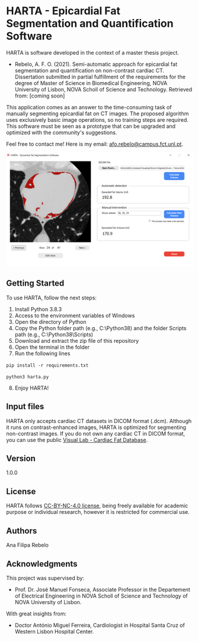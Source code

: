 # HARTA - Epicardial Fat Segmentation and Quantification Software
HARTA is software developed in the context of a master thesis project.
- Rebelo, A. F. O. (2021). Semi-automatic approach for epicardial fat segmentation and quantification on non-contrast cardiac CT. Dissertation submitted in partial fulfillment of the requirements for the degree of Master of Science in Biomedical Engineering, NOVA University of Lisbon, NOVA Scholl of Science and Technology. Retrieved from: [coming soon]

This application comes as an answer to the time-consuming task of manually segmenting epicardial fat on CT images. The proposed algorithm uses exclusively basic image operations, so no training steps are required. This software must be seen as a prototype that can be upgraded and optimized with the community's suggestions.

Feel free to contact me! Here is my email: afo.rebelo@campus.fct.unl.pt.

![All text](https://github.com/aforebelo/HARTA/blob/main/Screenshots/5_Semiautomatic_result.png)

## Getting Started
To use HARTA, follow the next steps:
1. Install Python 3.8.3
2. Access to the environment variables of Windows
3. Open the directory of Python
4. Copy the Python folder path (e.g., C:\Python38\) and the folder Scripts path (e.g., C:\Python38\Scripts\)
5. Download and extract the zip file of this repository
6. Open the terminal in the folder
7. Run the following lines

```pip install -r requirements.txt```

```python3 harta.py```

8. Enjoy HARTA!

## Input files
HARTA only accepts cardiac CT datasets in DICOM format (.dcm). Although it runs on contrast-enhanced images, HARTA is optimized for segmenting non-contrast images.
If you do not own any cardiac CT in DICOM format, you can use the public [Visual Lab - Cardiac Fat Database](https://visual.ic.uff.br/en/cardio/ctfat/).

## Version
1.0.0

## License
HARTA follows [CC-BY-NC-4.0 license](https://github.com/aforebelo/HARTA/blob/main/LICENSE), being freely available for academic purpose or individual research, however it is restricted for commercial use.

## Authors
Ana Filipa Rebelo
 
## Acknowledgments 
This project was supervised by:
- Prof. Dr. José Manuel Fonseca, Associate Professor in the Departement of  Electrical Engineering in NOVA Scholl of Science and Technology of NOVA University of Lisbon.

With great insights from:
- Doctor António Miguel Ferreira, Cardiologist in Hospital Santa Cruz of Western Lisbon Hospital Center.
